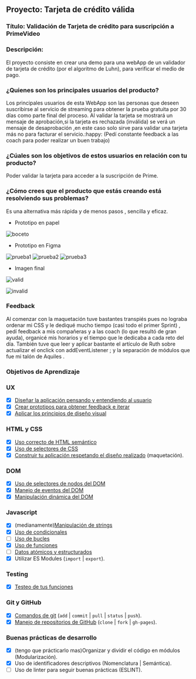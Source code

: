 ## Proyecto: Tarjeta de crédito válida

### Título:  Validación de Tarjeta de crédito para suscripción a PrimeVideo

### Descripción:
El proyecto consiste en crear una demo para una webApp de un validador de tarjeta de crédito (por el algoritmo de Luhn), para verificar el medio de pago.

### ¿Quienes son los principales usuarios del producto?

Los principales usuarios de esta WebApp son las personas que deseen suscribirse al servicio de streaming para obtener la prueba gratuita por 30 días como parte final del proceso.
Al validar la tarjeta se mostrará un mensaje de aprobación,si la tarjeta es rechazada (inválida) se verá un mensaje de desaprobación ,en este caso solo sirve para validar una tarjeta más no para facturar el servicio.:happy: 
(Pedí constante feedback a las coach para poder realizar un buen trabajo)

### ¿Cúales son los objetivos de estos usuarios en relación con tu producto?

Poder validar la tarjeta para acceder a la suscripción de Prime.

### ¿Cómo crees que el producto que estás creando está resolviendo sus problemas?

Es una alternativa más rápida y de menos pasos , sencilla y eficaz.

* Prototipo en papel

![boceto](https://github.com/VivianaGuerraCustodio/LIM012-card-validation/blob/master/src/prototipo%20en%20papel%20(1).jpg)

* Prototipo en Figma

![prueba1](https://github.com/VivianaGuerraCustodio/LIM012-card-validation/blob/master/src/prime1.jpg)
![prueba2](https://github.com/VivianaGuerraCustodio/LIM012-card-validation/blob/master/src/prime2.jpg)
![prueba3](https://github.com/VivianaGuerraCustodio/LIM012-card-validation/blob/master/src/prime3.jpg)

* Imagen final

![valid](https://github.com/VivianaGuerraCustodio/LIM012-card-validation/blob/master/src/protF2%20(2).jpg)

![invalid](https://github.com/VivianaGuerraCustodio/LIM012-card-validation/blob/master/src/protF1%20(1).jpg)

### Feedback

Al comenzar con la maquetación tuve bastantes transpiés pues no lograba ordenar mi CSS y le dediqué mucho tiempo (casi todo el primer Sprint) , pedí feedback a mis compañeras y a las coach (lo que resultó de gran ayuda), organicé mis horarios y el tiempo que le dedicaba a cada reto del día. También tuve que leer y aplicar bastante el artículo de Ruth sobre actualizar el onclick con addEventListener ; y la separación de módulos que fue mi talón de Aquiles .

### Objetivos de Aprendizaje

### UX

* [x] [Diseñar la aplicación pensando y entendiendo al usuario](https://lms.laboratoria.la/cohorts/lim-2020-01-bc-core-lim012/courses/intro-ux/01-el-proceso-de-diseno/00-el-proceso-de-diseno)
* [x] [Crear prototipos para obtener feedback e iterar](https://lms.laboratoria.la/cohorts/lim-2020-01-bc-core-lim012/courses/product-design/00-sketching/00-sketching)
* [x] [Aplicar los principios de diseño visual](https://lms.laboratoria.la/cohorts/lim-2020-01-bc-core-lim012/courses/product-design/01-visual-design/01-visual-design-basics)

### HTML y CSS

* [x] [Uso correcto de HTML semántico](https://developer.mozilla.org/en-US/docs/Glossary/Semantics#Semantics_in_HTML)
* [x] [Uso de selectores de CSS](https://developer.mozilla.org/es/docs/Web/CSS/Selectores_CSS)
* [x] [Construir tu aplicación respetando el diseño realizado](https://lms.laboratoria.la/cohorts/lim-2020-01-bc-core-lim012/courses/css/01-css/02-boxmodel-and-display) (maquetación).

### DOM

* [x] [Uso de selectores de nodos del DOM](https://lms.laboratoria.la/cohorts/lim-2020-01-bc-core-lim012/courses/browser/02-dom/03-1-dom-methods-selection)
* [x] [Manejo de eventos del DOM](https://lms.laboratoria.la/cohorts/lim-2020-01-bc-core-lim012/courses/browser/02-dom/04-events)
* [x] [Manipulación dinámica del DOM](https://developer.mozilla.org/es/docs/Referencia_DOM_de_Gecko/Introducci%C3%B3n)

### Javascript

* [x] (medianamente)[Manipulación de strings](https://lms.laboratoria.la/cohorts/lim-2020-01-bc-core-lim012/courses/javascript/06-strings/01-strings)
* [x] [Uso de condicionales](https://lms.laboratoria.la/cohorts/lim-2020-01-bc-core-lim012/courses/javascript/02-flow-control/01-conditionals-and-loops)
* [ ] [Uso de bucles](https://lms.laboratoria.la/cohorts/lim-2020-01-bc-core-lim012/courses/javascript/02-flow-control/02-loops)
* [x] [Uso de funciones](https://lms.laboratoria.la/cohorts/lim-2019-09-bc-core-lim011/courses/javascript/02-flow-control/03-functions)
* [ ] [Datos atómicos y estructurados](https://www.todojs.com/tipos-datos-javascript-es6/)
* [x] Utilizar ES Modules (`import` | `export`).

### Testing

* [x] [Testeo de tus funciones](https://jestjs.io/docs/es-ES/getting-started)

### Git y GitHub

* [x] [Comandos de git](https://lms.laboratoria.la/cohorts/lim-2019-09-bc-core-lim011/courses/scm/01-git/04-commands)
  (`add` | `commit` | `pull` | `status` | `push`).
* [x] [Manejo de repositorios de GitHub](https://lms.laboratoria.la/cohorts/lim-2019-09-bc-core-lim011/courses/scm/02-github/01-github)  (`clone` | `fork` | `gh-pages`).

### Buenas prácticas de desarrollo

* [x] (tengo que prácticarlo mas)Organizar y dividir el código en módulos (Modularización).
* [x] Uso de identificadores descriptivos (Nomenclatura | Semántica).
* [ ] Uso de linter para seguir buenas prácticas (ESLINT).
